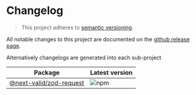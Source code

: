 # Changelog

> This project adheres to [semantic versioning](https://semver.org/).

All notable changes to this project are documented on the [github release page](https://github.com/belgattitude/next-helpers/releases).

Alternatively changelogs are generated into each sub-project

| Package                                                        | Latest version                                                                  |
| -------------------------------------------------------------- | ------------------------------------------------------------------------------- |
| [@next-valid/zod-request](./packages/zod-request/CHANGELOG.md) | ![npm](https://img.shields.io/npm/v/@nextvalid/zod-request?style=for-the-badge) |
